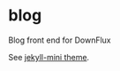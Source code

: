 # blog
Blog front end for DownFlux

See [jekyll-mini theme](https://github.com/minkezhang/jekyll-mini).
